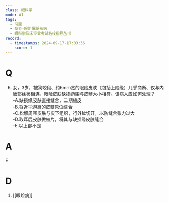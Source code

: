 ```yaml
---
class: 眼科学
mode: A1
tags:
  - 习题
  - 章节-眼附属器疾病
  - 眼科学临床专业考试名校指导丛书
record:
  - timestamps: 2024-09-17-17:03:36
    score: 1
---
```


# Q
6. 女，3岁，被狗咬段、约6mm宽的眼险皮肤（包括上险缘）几乎商断、仅与内眦部丝状相连，眼睑皮肤缺损范围与皮辦大小相符。该病人应如何处理？  
-A.缺损缘皮肤直接缝合，二期植皮  
-B.将近乎游离的皮瓣原位缱合  
-C.松解周围皮肤与皮下组织，行外眦切开，以防缝合张力过大  
-D.取耳后皮肤做植片，将其与缺损缘皮肤缝合  
-E.以上都不是
# A
E
# D
1. [[眼睑病]]
